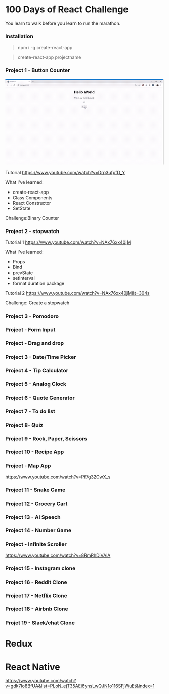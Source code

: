 100 Days of React Challenge
===========================

You learn to walk before you learn to run the marathon.


### Installation

> npm i -g create-react-app

> create-react-app projectname


### Project 1 - Button Counter

<a href="#"><img src="./assets/projectcounter.gif" alt="projectcounter" width="500"/></a>

Tutorial
https://www.youtube.com/watch?v=Drp3ufpfD_Y

What I've learned:
- create-react-app
- Class Components
- React Constructor
- SetState

Challenge:Binary Counter

### Project 2 - stopwatch


Tutorial 1
https://www.youtube.com/watch?v=NAx76xx40jM

What I've learned:
- Props
- Bind
- prevState
- setInterval
- format duration package


Tutorial 2 
https://www.youtube.com/watch?v=NAx76xx40jM&t=304s


Challenge: Create a stopwatch

### Project 3 - Pomodoro

### Project - Form Input



### Project - Drag and drop


### Project 3 - Date/Time Picker

### Project 4 - Tip Calculator

### Project 5 - Analog Clock

### Project 6 - Quote Generator

### Project 7 - To do list

### Project 8- Quiz

### Project 9 - Rock, Paper, Scissors

### Project 10 - Recipe App


### Project - Map App

https://www.youtube.com/watch?v=Pf7g32CwX_s

### Project 11 - Snake Game

### Project 12 - Grocery Cart

### Project 13 - Ai Speech

### Project 14 - Number Game

### Project - Infinite Scroller

https://www.youtube.com/watch?v=8RmRhDiVAiA

### Project 15 - Instagram clone

### Project 16 - Reddit Clone

### Project 17 - Netflix Clone

### Project 18 - Airbnb Clone

### Projet 19 - Slack/chat Clone

Redux
======



React Native
============


https://www.youtube.com/watch?v=gdk7Io8BfUA&list=PLoN_ejT35AEi6ynsLwQJN1o116SFjWuEt&index=1